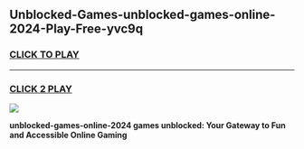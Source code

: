 
## Unblocked-Games-unblocked-games-online-2024-Play-Free-yvc9q
<h3>
<a href="https://premium76.site?title=unblocked-games-online-2024&ref=17A">CLICK TO PLAY</a></h3>
<hr>

<h3>
<a href="https://premium76.site?title=unblocked-games-online-2024&ref=17A">CLICK 2 PLAY</a>
  
</h3>

<a href="https://premium76.site?title=unblocked-games-online-2024&ref=17A"><img src="https://clearcache.store/games.png"></a>


**unblocked-games-online-2024 games unblocked: Your Gateway to Fun and Accessible Online Gaming**
